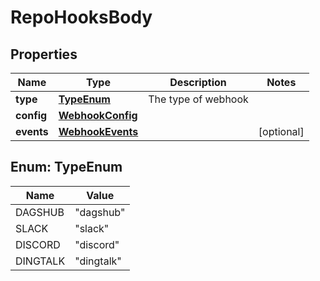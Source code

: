 # RepoHooksBody

## Properties
Name | Type | Description | Notes
------------ | ------------- | ------------- | -------------
**type** | [**TypeEnum**](#TypeEnum) | The type of webhook | 
**config** | [**WebhookConfig**](WebhookConfig.md) |  | 
**events** | [**WebhookEvents**](WebhookEvents.md) |  |  [optional]

<a name="TypeEnum"></a>
## Enum: TypeEnum
Name | Value
---- | -----
DAGSHUB | &quot;dagshub&quot;
SLACK | &quot;slack&quot;
DISCORD | &quot;discord&quot;
DINGTALK | &quot;dingtalk&quot;
